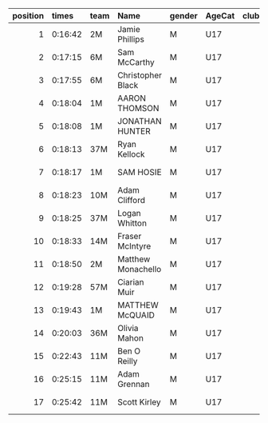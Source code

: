|   position | times   | team   | Name               | gender   | AgeCat   |   clubnumber | Club name            | Website                                    |   finishPosition |
|-----------:|:--------|:-------|:-------------------|:---------|:---------|-------------:|:---------------------|:-------------------------------------------|-----------------:|
|          1 | 0:16:42 | 2M     | Jamie Phillips     | M        | U17      |            2 | Kilmarnock H&AC      | http://www.kilmarnockharriers.com/         |                1 |
|          2 | 0:17:15 | 6M     | Sam McCarthy       | M        | U17      |            6 | Cambuslang Harriers  | https://cambuslangharriers.org/            |                2 |
|          3 | 0:17:55 | 6M     | Christopher Black  | M        | U17      |            6 | Cambuslang Harriers  | https://cambuslangharriers.org/            |                3 |
|          4 | 0:18:04 | 1M     | AARON THOMSON      | M        | U17      |            1 | East Kilbride AC     | http://www.ekac.org.uk/                    |                4 |
|          5 | 0:18:08 | 1M     | JONATHAN HUNTER    | M        | U17      |            1 | East Kilbride AC     | http://www.ekac.org.uk/                    |                5 |
|          6 | 0:18:13 | 37M    | Ryan Kellock       | M        | U17      |           37 | Law & District AAC   | http://www.lawaac.co.uk/                   |                6 |
|          7 | 0:18:17 | 1M     | SAM HOSIE          | M        | U17      |            1 | East Kilbride AC     | http://www.ekac.org.uk/                    |                7 |
|          8 | 0:18:23 | 10M    | Adam Clifford      | M        | U17      |           10 | Shettleston Harriers | http://shettlestonharriers.org.uk/         |                8 |
|          9 | 0:18:25 | 37M    | Logan Whitton      | M        | U17      |           37 | Law & District AAC   | http://www.lawaac.co.uk/                   |                9 |
|         10 | 0:18:33 | 14M    | Fraser McIntyre    | M        | U17      |           14 | Ayr Seaforth AC      | https://www.ayrseaforth.co.uk/             |               10 |
|         11 | 0:18:50 | 2M     | Matthew Monachello | M        | U17      |            2 | Kilmarnock H&AC      | http://www.kilmarnockharriers.com/         |               11 |
|         12 | 0:19:28 | 57M    | Ciarian Muir       | M        | U17      |           57 | Whitemoss AAC        | https://whitemossaac.co.uk/                |               13 |
|         13 | 0:19:43 | 1M     | MATTHEW McQUAID    | M        | U17      |            1 | East Kilbride AC     | http://www.ekac.org.uk/                    |               14 |
|         14 | 0:20:03 | 36M    | Olivia Mahon       | M        | U17      |           36 | Larkhall YMCA        | https://www.facebook.com/larkhallharriers/ |               16 |
|         15 | 0:22:43 | 11M    | Ben O Reilly       | M        | U17      |           11 | Airdrie Harriers     | http://airdrieharriers.org/                |               25 |
|         16 | 0:25:15 | 11M    | Adam Grennan       | M        | U17      |           11 | Airdrie Harriers     | http://airdrieharriers.org/                |               32 |
|         17 | 0:25:42 | 11M    | Scott Kirley       | M        | U17      |           11 | Airdrie Harriers     | http://airdrieharriers.org/                |               33 |